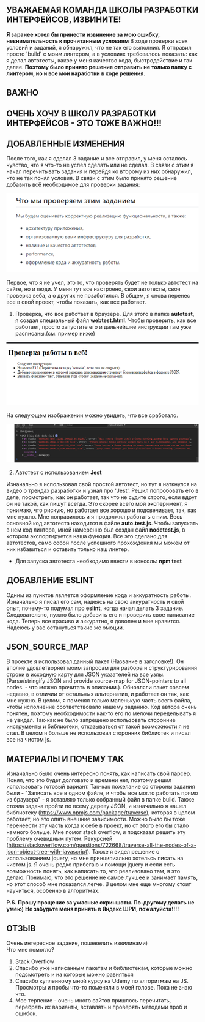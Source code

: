 ## УВАЖАЕМАЯ КОМАНДА ШКОЛЫ РАЗРАБОТКИ ИНТЕРФЕЙСОВ, ИЗВИНИТЕ!
**Я заранее хотел бы принести извинение за мою ошибку,  невнимательность к прочитанным условиям**
В ходе проверки всех условий и заданий, я обнаружил, что не так его выполнил. Я отправил просто 'build' с моим линтером, а в условиях требовалось показать: как я делал автотесты, какое у меня качество кода, быстродействие и так далее. **Поэтому было принято решение отправить не только папку с линтером, но и все мои наработки в ходе решения**.


## ВАЖНО
## ОЧЕНЬ ХОЧУ В ШКОЛУ РАЗРАБОТКИ ИНТЕРФЕЙСОВ - ЭТО ТОЖЕ ВАЖНО!!!
## ДОБАВЛЕННЫЕ ИЗМЕНЕНИЯ
После того, как я сделал 3 задание и все отправил, у меня осталось чувство, что я что-то не успел сделать или не сделал. В связи с этим я начал перечитывать задания и перейдя ко второму из них обнаружил, что не так понял условия. В связи с этим было принято решение добавить всё необходимое для проверки задания:

![скриншот интерфейса](./screenshots/conditions.png)


Первое, что я не учел, это то, что проверять будет не только автотест на сайте, но и люди. У меня тут все настроено, свои автотесты, своя проверка веба, а о других не позаботился. В общем, я снова перенес все в свой проект, чтобы показать, как все работает.

1. Проверка, что все работает в браузере.
Для этого в папке **autotest**, я создал специальный файл **webtest.html**. Чтобы проверить, как все работает, просто запустите его и дальнейшие инструкции там уже расписаны.(см. пример ниже)

![скриншот интерфейса](./screenshots/webdef.png)

На следующем изображении можно увидеть, что все сработало.

![скриншот интерфейса](./screenshots/webisWorking.png)

2. Автотест с использованием **Jest**

Изначально я использовал свой простой автотест, но тут я наткнулся на видео о трендах разработки и узнал про 'Jest'. Решил попробовать его в деле, посмотреть, как он работает, так что не судите строго, если вдруг он не такой, как пишут всегда. Это скорее всего мой эксперимент, я понимаю, что рискую, но работает все хорошо и подсвечивает, так, как мне нужно. Мне понравилось и я продолжил работать с ним. Весь основной код автотеста находится в файле **auto.test.js**.  Чтобы запускать в нем код линтера, мной намеренно был создан файл **nodetest.js**, в котором экспортируется наша функция. Все это сделано для автотестов, само собой после успешного прохождения мы можем от них избавиться и оставить только наш линтер.

- Для запуска автотеста необходимо ввести в консоль: **npm test**

## ДОБАВЛЕНИЕ ESLINT
Одним из пунктов является оформление кода и аккуратность работы. Изначально я писал его сам, надеясь на свою аккуратность и свой опыт, почему-то подумал про **eslint**, когда начал делать 3 задание. Следовательно, нужно было добавить его и проверить свое написание кода. Теперь все красиво и аккуратно, я доволен и мне нравится. Надеюсь у вас остануться такие же эмоции.



## JSON_SOURCE_MAP
В проекте я использовал данный пакет (Название в заголовке!). Он вполне удовлетворяет моим запросам для разбора и структурирования строки в исходную карту для JSON указателей на все узлы. (Parse/stringify JSON and provide source-map for JSON-pointers to all nodes. - что можно прочитать в описании.). Обновляли пакет совсем недавно, в отличии от остальных альтернатив, и работает он так, как мне нужно. В целом, я поменял только маленькую часть всего файла, чтобы исполнение соответствовало нашему заданию. Код автора очень понятен, поэтому необходимости как-то его по мелочи переделывать я не увидел. Так-как не было запрещено использовать сторонние инструменты и библиотеки, отказываться от такой возможности я не стал.
В целом я больше не использовал сторонних библиотек и писал все на чистом js. 


## МАТЕРИАЛЫ И ПОЧЕМУ ТАК
Изначально было очень интересно понять, как написать свой парсер. Понял, что это будет долговато и времени нет, поэтому решил использовать готовый вариант. 
Так-как пожелание со стороны задания были - "Записать все в одном файле, и чтобы все могло работать прямо из браузера" - я оставляю только собранный файл в папке build. Также стояла задача пройти по всему дереву JSON, и изначально я нашел библиотеку (https://www.npmjs.com/package/traverse), которая в целом работает, но это опять внешние зависимости. Можно было бы тоже перенеести эту часть когда к себе в проект, но от этого его бы стало намного больше. Мне помог stack overflow, и подсказал решить эту проблему очевидным путем. Рекурсией (https://stackoverflow.com/questions/722668/traverse-all-the-nodes-of-a-json-object-tree-with-javascript). Также я видел решение с использованием jquery, но мне принципиально хотельсь писать на чистом js. Я очень редко прибегаю к помощи jquery и если есть возможность понять, как написать то, что реализовано там, я это делаю. Понимаю, что это решение не самое лучшее и занимает память, но этот способ мне показался легче. В целом мне еще многому стоит научиться, особенно в алгоритмах.

**P.S. Прошу прощение за ужасные скриншоты. По-другому делать не умею)**
**Не забудьте меня принять в Яндекс ШРИ, пожалуйста!!!!**
## ОТЗЫВ
Очень интересное задание, пошевелить извилинами)  
Что мне помогло?
1. Stack Overflow
2. Спасибо уже написанным пакетам и библиотекам, которые можно подсмотреть и на которые можно равняться
3. Спасибо купленному мной курсу на Udemy по алгоритмам на JS. Просмотры и пробы что-то поменяли в моей голове. Пока не знаю что.
4. Мое терпение - очень много сайтов пришлось перечитать, перебрать их варианты, вставлять и проверять методами проб и ошибок. 

